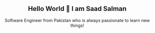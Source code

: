 <h2 align="center"> Hello World 👋 I am Saad Salman</h2>

<p align="center">Software Engineer from Pakistan who is always passionate to learn new things!</p>

<!--
**SaadSalman95/SaadSalman95** is a ✨ _special_ ✨ repository because its `README.md` (this file) appears on your GitHub profile.

Here are some ideas to get you started:

- 🔭 I’m currently working on ...
- 🌱 I’m currently learning ...
- 👯 I’m looking to collaborate on ...
- 🤔 I’m looking for help with ...
- 💬 Ask me about ...
- 📫 How to reach me: ...
- 😄 Pronouns: ...
- ⚡ Fun fact: ...
-->
